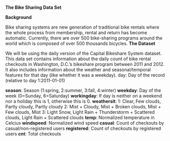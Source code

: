**The Bike Sharing Data Set**

**Background**

Bike sharing systems are new generation of traditional bike rentals where the whole process from membership, rental and return has become automatic. Currently, there are over 500 bike-sharing programs around the world which is composed of over 500 thousands bicycles.
**The Dataset**

We will be using the daily version of the Capital Bikeshare System dataset. This data set contains information about the daily count of bike rental checkouts in Washington, D.C.’s bikeshare program between 2011 and 2012. It also includes information about the weather and seasonal/temporal features for that day (like whether it was a weekday).
day: Day of the record (relative to day 1:2011-01-01)

**season**: Season (1:spring, 2:summer, 3:fall, 4:winter)
**weekday**: Day of the week (0=Sunday, 6=Saturday)
**workingday**: If day is neither on a weekend nor a holiday this is 1, otherwise this is 0.
**weathersit**:
1: Clear, Few clouds, Partly cloudy, Partly cloudy
2: Mist + Cloudy, Mist + Broken clouds, Mist + Few clouds, Mist
3: Light Snow, Light Rain + Thunderstorm + Scattered clouds, Light Rain + Scattered clouds
**temp**: Normalized temperature in Celcius
**windspeed**: Normalized wind speed
**casual**: Count of checkouts by casual/non-registered users
**registered**: Count of checkouts by registered users
**cnt**: Total checkouts

